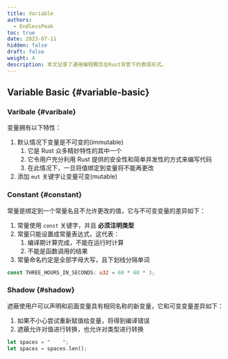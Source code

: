 ```yaml
---
title: Variable
authors:
  - EndlessPeak
toc: true 
date: 2023-07-11
hidden: false
draft: false
weight: 4
description: 本文记录了通用编程概念在Rust背景下的表现形式。
---
```


## Variable Basic {#variable-basic}


### Varibale {#varibale}

变量拥有以下特性：

1.  默认情况下变量是不可变的(immutable)
    1.  它是 Rust 众多精妙特性的其中一个
    2.  它令用户充分利用 Rust 提供的安全性和简单并发性的方式来编写代码
    3.  在此情况下，一旦将值绑定到变量将不能再更改
2.  添加 `mut` 关键字让变量可变(mutable)


### Constant {#constant}

常量是绑定到一个常量名且不允许更改的值，它与不可变变量的差异如下：

1.  常量使用 `const` 关键字，并且 **必须注明类型**
2.  常量只能设置成常量表达式，这代表：
    1.  编译期计算完成，不能在运行时计算
    2.  不能是函数调用的结果
3.  常量命名约定是全部字母大写，且下划线分隔单词

<!--listend-->

```rust
const THREE_HOURS_IN_SECONDS: u32 = 60 * 60 * 3;
```


### Shadow {#shadow}

遮蔽使用户可以声明和前面变量具有相同名称的新变量，它和可变变量差异如下：

1.  如果不小心尝试重新赋值给变量，将得到编译错误
2.  遮蔽允许对值进行转换，也允许对类型进行转换

<!--listend-->

```rust
let spaces = "    ";
let spaces = spaces.len();
```
